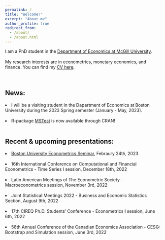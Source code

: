 ```yaml
---
permalink: /
title: "Welcome!"
excerpt: "About me"
author_profile: true
redirect_from: 
  - /about/
  - /about.html
---
```

I am a PhD student in the [Department of Economics at McGill University](https://www.mcgill.ca/economics/). 
<br />
<br />
My research interests are in econometrics, monetary economics, and finance. You can find my [CV here](https://roga11.github.io/gabrielrodriguez.github.io/files/GRodriguezRondon_CV_20230213.pdf). 
<br />
<br />
<br />
## News:
<li>I will be a visiting student in the Dapartment of Economics at Boston University during the 2023 Spring semester (January - May, 2023).</li>
<br />
<li>R-package <a href="https://cran.r-project.org/web/packages/MSTest/MSTest.pdf">MSTest</a> is now available through CRAN! </li>
<br />

## Recent & upcoming presentations:
<li><a href="https://blogs.bu.edu/perron/seminar/">Boston University Econometrics Seminar</a>, Febraury 24th, 2023</li>
<br />
<li>16th International Conference on Computational and Financial Econometrics - Time Series I session, December 18th, 2022</li>
<br />
<li>Latin American Meetings of The Econometric Society - Macroeconometrics session, November 3rd, 2022</li>
<br />
<li>Joint Statistical Meetings 2022 - Business and Economic Statistics Section, August 9th, 2022</li>
<br />
<li>17th CIREQ Ph.D. Students’ Conference - Econometrics I session, June 6th, 2022</li>
<br />
<li>56th Annual Conference of the Canadian Economics Association - CESG: Bootstrap and Simulation session, June 3rd, 2022</li>
<br />
